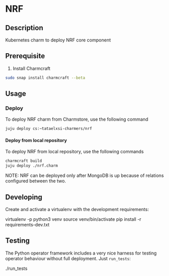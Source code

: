<!--
 Copyright 2020 Tata Elxsi

 Licensed under the Apache License, Version 2.0 (the License); you may
 not use this file except in compliance with the License. You may obtain
 a copy of the License at

         http://www.apache.org/licenses/LICENSE-2.0

 Unless required by applicable law or agreed to in writing, software
 distributed under the License is distributed on an AS IS BASIS, WITHOUT
 WARRANTIES OR CONDITIONS OF ANY KIND, either express or implied. See the
 License for the specific language governing permissions and limitations
 under the License.

 For those usages not covered by the Apache License, Version 2.0 please
 contact: canonical@tataelxsi.onmicrosoft.com

 To get in touch with the maintainers, please contact:
 canonical@tataelxsi.onmicrosoft.com
-->

# NRF

## Description

Kubernetes charm to deploy NRF core component

## Prerequisite

1. Install Charmcraft

```bash
sudo snap install charmcraft --beta
```

## Usage

### Deploy

To deploy NRF charm from Charmstore, use the following command

```bash
juju deploy cs:~tataelxsi-charmers/nrf
```

#### Deploy from local repository

To deploy NRF from local repository, use the following commands

```bash
charmcraft build
juju deploy ./nrf.charm
```

NOTE: NRF can be deployed only after MongoDB is up because of
relations configured between the two.

## Developing

Create and activate a virtualenv with the development requirements:

virtualenv -p python3 venv
source venv/bin/activate
pip install -r requirements-dev.txt

## Testing

The Python operator framework includes a very nice harness for testing
operator behaviour without full deployment. Just `run_tests`:

./run_tests
